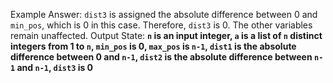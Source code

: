 Example Answer:
`dist3` is assigned the absolute difference between 0 and `min_pos`, which is 0 in this case. Therefore, `dist3` is 0. The other variables remain unaffected.
Output State: **`n` is an input integer, `a` is a list of `n` distinct integers from 1 to `n`, `min_pos` is 0, `max_pos` is `n-1`, `dist1` is the absolute difference between 0 and `n-1`, `dist2` is the absolute difference between `n-1` and `n-1`, `dist3` is 0**